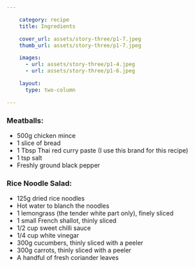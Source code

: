 ```yaml
---

    category: recipe
    title: Ingredients

    cover_url: assets/story-three/p1-7.jpeg
    thumb_url: assets/story-three/p1-7.jpeg

    images:
      - url: assets/story-three/p1-4.jpeg
      - url: assets/story-three/p1-6.jpeg

    layout:
      type: two-column

---
```


### Meatballs:

- 500g chicken mince
- 1 slice of bread
- 1 Tbsp Thai red curry paste (I use this brand for this recipe)
- 1 tsp salt
- Freshly ground black pepper

### Rice Noodle Salad:

- 125g dried rice noodles
- Hot water to blanch the noodles
- 1 lemongrass (the tender white part only), finely sliced
- 1 small French shallot, thinly sliced
- 1/2 cup sweet chilli sauce
- 1/4 cup white vinegar
- 300g cucumbers, thinly sliced with a peeler
- 300g carrots, thinly sliced with a peeler
- A handful of fresh coriander leaves

<img data-media-id="images:1">
<img data-media-id="images:2">
